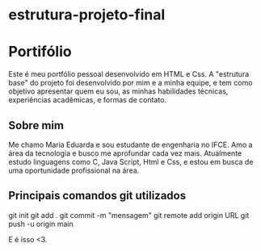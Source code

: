 # estrutura-projeto-final
# Portifólio
Este é meu portfólio pessoal desenvolvido em HTML e Css.
A "estrutura base" do projeto foi desenvolvido por mim e a minha equipe, e tem como objetivo apresentar quem eu sou, as minhas habilidades técnicas, experiências acadêmicas, e formas de contato.

## Sobre mim
Me chamo Maria Eduarda e sou estudante de engenharia no IFCE. Amo a área da tecnologia e busco me aprofundar cada vez mais. Atualmente estudo linguagens como C, Java Script, Html e Css, 
e estou em busca de uma oportunidade profissional na área.

## Principais comandos git utilizados

git init
git add .
git commit -m "mensagem"
git remote add origin URL
git push -u origin main

 E é isso <3.
